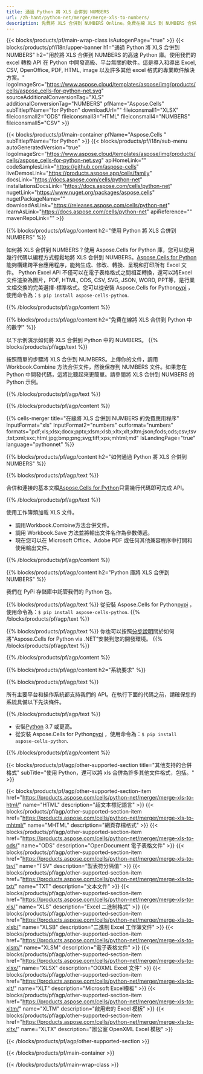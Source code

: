 ```yaml
---
title: 通過 Python 將 XLS 合併到 NUMBERS
url: /zh-hant/python-net/merger/merge-xls-to-numbers/ 
description: 免費將 XLS 合併到 NUMBERS Online。免費在線 XLS 到 NUMBERS 合併。將 XLS 合併到 Word、Excel、PPTX、PDF、JPG、HTML、ODS、SVG、XPS 等。
---
```

{{< blocks/products/pf/main-wrap-class isAutogenPage="true" >}}
{{< blocks/products/pf/i18n/upper-banner h1="通過 Python 將 XLS 合併到 NUMBERS" h2="用於將 XLS 合併到 NUMBERS 的高速 Python 庫。使用我們的 excel 轉換 API 在 Python 中開發高級、平台無關的軟件。這是導入和導出 Excel, CSV, OpenOffice, PDF, HTML, image 以及許多其他 excel 格式的專業軟件解決方案。" logoImageSrc="https://www.aspose.cloud/templates/aspose/img/products/cells/aspose_cells-for-python-net.svg" sourceAdditionalConversionTag="XLS" additionalConversionTag="NUMBERS" pfName="Aspose.Cells" subTitlepfName="for Python" downloadUrl="" fileiconsmall1="XLSX" fileiconsmall2="ODS" fileiconsmall3="HTML" fileiconsmall4="NUMBERS" fileiconsmall5="CSV" >}}

{{< blocks/products/pf/main-container pfName="Aspose.Cells " subTitlepfName="for Python" >}}
{{< blocks/products/pf/i18n/sub-menu autoGeneratedVersion="true" logoImageSrc="https://www.aspose.cloud/templates/aspose/img/products/cells/aspose_cells-for-python-net.svg" apiHomeLink="" codeSamplesLink="https://github.com/aspose-cells" liveDemosLink="https://products.aspose.app/cells/family" docsLink="https://docs.aspose.com/cells/python-net" installationsDocsLink="https://docs.aspose.com/cells/python-net" nugetLink="https://www.nuget.org/packages/aspose.cells" nugetPackageName="" downloadAsLink="https://releases.aspose.com/cells/python-net" learnAsLink="https://docs.aspose.com/cells/python-net" apiReference="" mavenRepoLink="" >}}

{{% blocks/products/pf/agp/content h2="使用 Python 將 XLS 合併到 NUMBERS" %}}

如何將 XLS 合併到 NUMBERS？使用 Aspose.Cells for Python 庫，您可以使用幾行代碼以編程方式輕鬆地將 XLS 合併到 NUMBERS。[Aspose.Cells for Python](https://pypi.org/project/aspose-cells-python)能夠構建跨平台應用程序，能夠生成、修改、轉換、呈現和打印所有 Excel 文件。 Python Excel API 不僅可以在電子表格格式之間相互轉換，還可以將Excel文件渲染為圖片，PDF, HTML, ODS, CSV, SVG, JSON, WORD, PPT等，是行業文檔交換的完美選擇-標準格式。您可以從安裝 Aspose.Cells for Python<a href="https://pypi.org/project/aspose-cells/">pypi</a> ，使用命令為：<code>$ pip install aspose-cells-python</code>.


{{% /blocks/products/pf/agp/content %}}

{{% blocks/products/pf/agp/content h2="免費在線將 XLS 合併到 Python 中的數字" %}}

以下示例演示如何將 XLS 合併到 Python 中的 NUMBERS。
{{% blocks/products/pf/agp/text %}}

按照簡單的步驟將 XLS 合併到 NUMBERS。上傳你的文件，調用 Workbook.Combine 方法合併文件，然後保存到 NUMBERS 文件。如果您在 Python 中開發代碼，這將比聽起來更簡單。請參閱將 XLS 合併到 NUMBERS 的 Python 示例。

{{% /blocks/products/pf/agp/text %}}

{{% /blocks/products/pf/agp/content %}}

{{% cells-merger title="在線將 XLS 合併到 NUMBERS 的免費應用程序" InputFormat="xls" InputFormat2="numbers" outformat="numbers" formats="pdf;xls;xlsx;docx;pptx;xlsm;xlsb;xltx;xlt;xltm;json;fods;ods;csv;tsv;txt;xml;sxc;html;jpg;bmp;png;svg;tiff;xps;mhtml;md" IsLandingPage="true" language="pythonnet" %}}

{{% blocks/products/pf/agp/content h2="如何通過 Python 將 XLS 合併到 NUMBERS" %}}

{{% blocks/products/pf/agp/text %}}

合併和連接的基本文檔[Aspose.Cells for Python](https://products.aspose.com/cells/python-net)只需幾行代碼即可完成 API。

{{% /blocks/products/pf/agp/text %}}

使用工作簿類加載 XLS 文件。
+ 調用Workbook.Combine方法合併文件。
+ 調用 Workbook.Save 方法並將輸出文件名作為參數傳遞。
+ 現在您可以在 Microsoft Office、Adobe PDF 或任何其他兼容程序中打開和使用輸出文件。

{{% /blocks/products/pf/agp/content %}}

{{% blocks/products/pf/agp/content h2="Python 庫將 XLS 合併到 NUMBERS" %}}

我們在 PyPi 存儲庫中託管我們的 Python 包。

{{% blocks/products/pf/agp/text %}}
從安裝 Aspose.Cells for Python<a href="https://pypi.org/project/aspose-cells-python/">pypi</a> ，使用命令為：<code>$ pip install aspose-cells-python</code>.
{{% /blocks/products/pf/agp/text %}}

{{% blocks/products/pf/agp/text %}}
你也可以按照[分步說明](https://docs.aspose.com/cells/python-net/getting-started/)關於如何將“Aspose.Cells for Python via .NET”安裝到您的開發環境。
{{% /blocks/products/pf/agp/text %}}


{{% /blocks/products/pf/agp/content %}}

 
{{% blocks/products/pf/agp/content h2="系統要求" %}}

{{% blocks/products/pf/agp/text %}}

所有主要平台和操作系統都支持我們的 API。在執行下面的代碼之前，請確保您的系統具備以下先決條件。

{{% /blocks/products/pf/agp/text %}}

- 安裝[Python](https://www.python.org/downloads/) 3.7 或更高。
- 從安裝 Aspose.Cells for Python<a href="https://pypi.org/project/aspose-cells-python/">pypi</a> ，使用命令為：<code>$ pip install aspose-cells-python</code>.


{{% /blocks/products/pf/agp/content %}}


{{< blocks/products/pf/agp/other-supported-section title="其他支持的合併格式" subTitle="使用 Python，還可以將 xls 合併為許多其他文件格式，包括。" >}}

{{< blocks/products/pf/agp/other-supported-section-item href="https://products.aspose.com/cells/python-net/merger/merge-xls-to-html/" name="HTML" description="超文本標記語言" >}}
{{< blocks/products/pf/agp/other-supported-section-item href="https://products.aspose.com/cells/python-net/merger/merge-xls-to-mhtml/" name="MHTML" description="網頁存檔格式" >}}
{{< blocks/products/pf/agp/other-supported-section-item href="https://products.aspose.com/cells/python-net/merger/merge-xls-to-ods/" name="ODS" description="OpenDocument 電子表格文件" >}}
{{< blocks/products/pf/agp/other-supported-section-item href="https://products.aspose.com/cells/python-net/merger/merge-xls-to-tsv/" name="TSV" description="製表符分隔值" >}}
{{< blocks/products/pf/agp/other-supported-section-item href="https://products.aspose.com/cells/python-net/merger/merge-xls-to-txt/" name="TXT" description="文本文件" >}}
{{< blocks/products/pf/agp/other-supported-section-item href="https://products.aspose.com/cells/python-net/merger/merge-xls-to-xls/" name="XLS" description="Excel 二進制格式" >}}
{{< blocks/products/pf/agp/other-supported-section-item href="https://products.aspose.com/cells/python-net/merger/merge-xls-to-xlsb/" name="XLSB" description="二進制 Excel 工作簿文件" >}}
{{< blocks/products/pf/agp/other-supported-section-item href="https://products.aspose.com/cells/python-net/merger/merge-xls-to-xlsm/" name="XLSM" description="電子表格文件" >}}
{{< blocks/products/pf/agp/other-supported-section-item href="https://products.aspose.com/cells/python-net/merger/merge-xls-to-xlsx/" name="XLSX" description="OOXML Excel 文件" >}}
{{< blocks/products/pf/agp/other-supported-section-item href="https://products.aspose.com/cells/python-net/merger/merge-xls-to-xlt/" name="XLT" description="Microsoft Excel模板" >}}
{{< blocks/products/pf/agp/other-supported-section-item href="https://products.aspose.com/cells/python-net/merger/merge-xls-to-xltm/" name="XLTM" description="啟用宏的 Excel 模板" >}}
{{< blocks/products/pf/agp/other-supported-section-item href="https://products.aspose.com/cells/python-net/merger/merge-xls-to-xltx/" name="XLTX" description="辦公室 OpenXML Excel 模板" >}}

{{< /blocks/products/pf/agp/other-supported-section >}}

{{< /blocks/products/pf/main-container >}}
    
{{< /blocks/products/pf/main-wrap-class >}}
